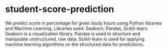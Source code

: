 # student-score-prediction
We predict score in percentage for given study hours using Python libraries and Machine Learning.
Libraries used: Seaborn, Pandas, Scikit-learn.
Seaborn is a visualization library.
Pandas is used to structure and manipulate unstructured, raw data.
Scikit-learn is used for applying machine learning algorithms on the structured data for predictions.
